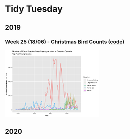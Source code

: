 # Tidy Tuesday

## 2019

### Week 25 (18/06) - Christmas Bird Counts [(code)](https://github.com/EllenMGibbs14/Data-Visualisation/tree/master/Tidy%20Tuesday/TT_2019_Wk25/TT_18062019.R)

<!-- ![./Plots/TT_18062019_2.png](https://github.com/EllenMGibbs14/Data-Visualisation/blob/master/Tidy%20Tuesday/Plots/TT_18062019_2.png) 

<a href="https://github.com/EllenMGibbs14/Data-Visualisation/blob/master/Tidy%20Tuesday/Plots/TT_18062019.png">
<img src="./Plots/TT_18062019.png" width="60%" />
</a> -->

<img src="https://github.com/EllenMGibbs14/Data-Visualisation/blob/master/Tidy%20Tuesday/Plots/TT_18062019.png" width="60%" />

## 2020
